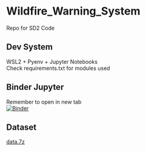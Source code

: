 # Wildfire_Warning_System
Repo for SD2 Code  
## Dev System
WSL2 + Pyenv + Jupyter Notebooks  
Check requirements.txt for modules used  

## Binder Jupyter  
Remember to open in new tab  
[![Binder](https://mybinder.org/badge_logo.svg)](https://mybinder.org/v2/gh/3keepmovingforward3/Wildfire_Warning_System/main)

## Dataset  
[data.7z](https://drive.google.com/file/d/117GBW1IkBOiKTqBnTJxE8E_Bh3J6Ha3g/view?usp=sharing)  
